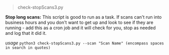 > check-stopScans3.py

**Stop long scans:**
This script is good to run as a task.  If scans can't run into business hours and you don't want to get up and look to see if they are running - add this as a cron job and it will check for you, stop as needed and log that it did it. 


*usage* `python3 check-stopScans3.py --scan "Scan Name" (encompass spaces in search in quotes)`
